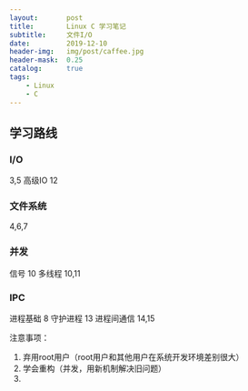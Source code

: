 ```yaml
---
layout:       post
title:        Linux C 学习笔记
subtitle:     文件I/O
date:         2019-12-10
header-img:   img/post/caffee.jpg
header-mask:  0.25
catalog:      true
tags:
    - Linux
    - C
---
```


## 学习路线
### I/O
3,5
高级IO 12

### 文件系统
4,6,7

### 并发
信号 10
多线程 10,11

### IPC
进程基础 8
守护进程 13
进程间通信 14,15

注意事项：
1. 弃用root用户（root用户和其他用户在系统开发环境差别很大）
2. 学会重构（并发，用新机制解决旧问题）
3. 
